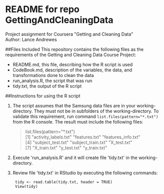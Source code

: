 # README for repo GettingAndCleaningData
Project assignment for Coursera "Getting and Cleaning Data"  
Author: Lance Andrewes

##Files Included
This repository contains the following files as the requirements of the Getting and Cleaning Data Course Project:
* README.md,         this file, describing how the R script is used  
* CodeBook.md,       description of the variables, the data, and transformations done to clean the data 
* run_analysis.R,    the script that was run  
* tidy.txt,          the output of the R script  

##Instructions for using the R script
1. The script assumes that the Samsung data files are in your working-directory. They must not be in subfolders of the working-directory.
To validate this requirement, run command `list.files(pattern="*.txt")` from the R console. The result must include the following files:

    > list.files(pattern="*.txt")  
    [1] "activity_labels.txt" "features.txt"        "features_info.txt"  
    [4] "subject_test.txt"    "subject_train.txt"   "X_test.txt"         
    [7] "X_train.txt"         "y_test.txt"          "y_train.txt"        
  
2. Execute 'run_analysis.R' and it will create file 'tidy.txt' in the working-directory.

3. Review file 'tidy.txt' in RStudio by executing the following commands:
    
        tidy <- read.table(tidy.txt, header = TRUE)
        View(tidy)


